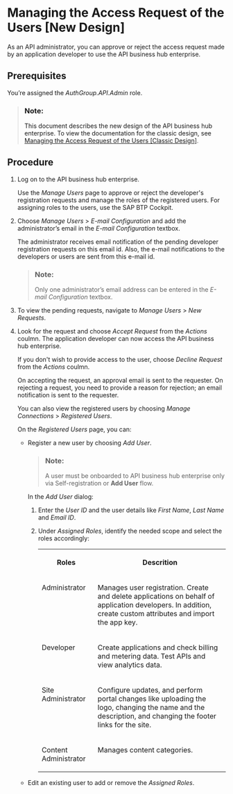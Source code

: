 <!-- loio8b79ee8389e84c92befaf96f22c31549 -->

# Managing the Access Request of the Users \[New Design\]

As an API administrator, you can approve or reject the access request made by an application developer to use the API business hub enterprise.



<a name="loio8b79ee8389e84c92befaf96f22c31549__prereq_zkn_2wq_l5b"/>

## Prerequisites

You’re assigned the *AuthGroup.API.Admin* role.

> ### Note:  
> This document describes the new design of the API business hub enterprise. To view the documentation for the classic design, see [Managing the Access Request of the Users \[Classic Design\]](managing-the-access-request-of-the-users-classic-design-5b3e2f6.md).



<a name="loio8b79ee8389e84c92befaf96f22c31549__steps_bln_2wq_l5b"/>

## Procedure

1.  Log on to the API business hub enterprise.

    Use the *Manage Users* page to approve or reject the developer's registration requests and manage the roles of the registered users. For assigning roles to the users, use the SAP BTP Cockpit.

2.  Choose *Manage Users* \> *E-mail Configuration* and add the administrator’s email in the *E-mail Configuration* textbox.

    The administrator receives email notification of the pending developer registration requests on this email id. Also, the e-mail notifications to the developers or users are sent from this e-mail id.

    > ### Note:  
    > Only one administrator’s email address can be entered in the *E-mail Configuration* textbox.

3.  To view the pending requests, navigate to *Manage Users* \> *New Requests*.

4.  Look for the request and choose *Accept Request* from the *Actions* coulmn. The application developer can now access the API business hub enterprise.

    If you don't wish to provide access to the user, choose *Decline Request* from the *Actions* coulmn.

    On accepting the request, an approval email is sent to the requester. On rejecting a request, you need to provide a reason for rejection; an email notification is sent to the requester.

    You can also view the registered users by choosing *Manage Connections* \> *Registered Users*.

    On the *Registered Users* page, you can:

    -   Register a new user by choosing *Add User*.

        > ### Note:  
        > A user must be onboarded to API business hub enterprise only via Self-registration or **Add User** flow.

        In the *Add User* dialog:

        1.  Enter the *User ID* and the user details like *First Name*, *Last Name* and *Email ID*.

        2.  Under *Assigned Roles*, identify the needed scope and select the roles accordingly:


            <table>
            <tr>
            <th valign="top">

            Roles


            
            </th>
            <th valign="top">

            Descrition


            
            </th>
            </tr>
            <tr>
            <td valign="top">

            Administrator


            
            </td>
            <td valign="top">

            Manages user registration. Create and delete applications on behalf of application developers. In addition, create custom attributes and import the app key.


            
            </td>
            </tr>
            <tr>
            <td valign="top">

            Developer


            
            </td>
            <td valign="top">

            Create applications and check billing and metering data. Test APIs and view analytics data.


            
            </td>
            </tr>
            <tr>
            <td valign="top">

            Site Administrator


            
            </td>
            <td valign="top">

            Configure updates, and perform portal changes like uploading the logo, changing the name and the description, and changing the footer links for the site.


            
            </td>
            </tr>
            <tr>
            <td valign="top">

            Content Administrator


            
            </td>
            <td valign="top">

            Manages content categories.


            
            </td>
            </tr>
            </table>
            

    -   Edit an existing user to add or remove the *Assigned Roles*.


